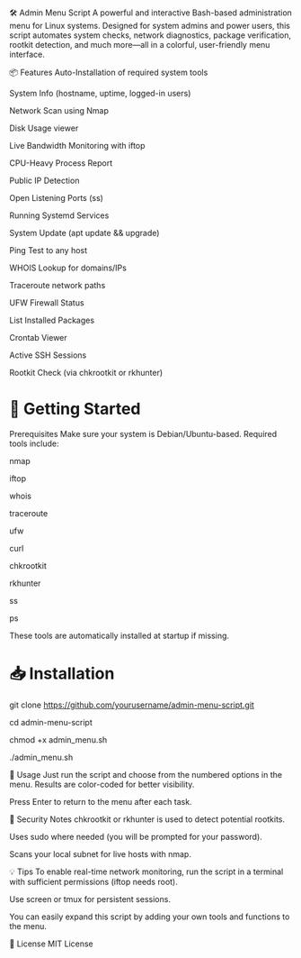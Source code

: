 🛠️ Admin Menu Script
A powerful and interactive Bash-based administration menu for Linux systems. Designed for system admins and power users, this script automates system checks, network diagnostics, package verification, rootkit detection, and much more—all in a colorful, user-friendly menu interface.

📦 Features
Auto-Installation of required system tools

System Info (hostname, uptime, logged-in users)

Network Scan using Nmap

Disk Usage viewer

Live Bandwidth Monitoring with iftop

CPU-Heavy Process Report

Public IP Detection

Open Listening Ports (ss)

Running Systemd Services

System Update (apt update && upgrade)

Ping Test to any host

WHOIS Lookup for domains/IPs

Traceroute network paths

UFW Firewall Status

List Installed Packages

Crontab Viewer

Active SSH Sessions

Rootkit Check (via chkrootkit or rkhunter)

# 🚀 Getting Started
Prerequisites
Make sure your system is Debian/Ubuntu-based. Required tools include:

nmap

iftop

whois

traceroute

ufw

curl

chkrootkit

rkhunter

ss

ps

These tools are automatically installed at startup if missing.

#  📥 Installation

git clone https://github.com/yourusername/admin-menu-script.git

cd admin-menu-script

chmod +x admin_menu.sh

./admin_menu.sh

🧠 Usage
Just run the script and choose from the numbered options in the menu. Results are color-coded for better visibility.

Press Enter to return to the menu after each task.

🔐 Security Notes
chkrootkit or rkhunter is used to detect potential rootkits.

Uses sudo where needed (you will be prompted for your password).

Scans your local subnet for live hosts with nmap.

💡 Tips
To enable real-time network monitoring, run the script in a terminal with sufficient permissions (iftop needs root).

Use screen or tmux for persistent sessions.

You can easily expand this script by adding your own tools and functions to the menu.

📜 License
MIT License
